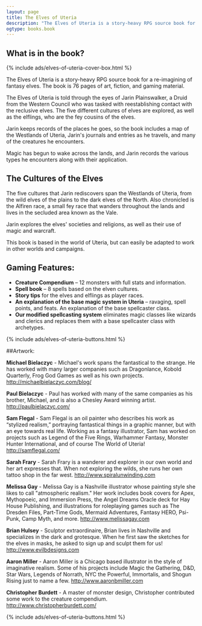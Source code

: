 ```yaml
---
layout: page
title: The Elves of Uteria
description: "The Elves of Uteria is a story-heavy RPG source book for a re-imagining of fantasy elves. The book is 76 pages of art, fiction, and gaming material."
ogtype: books.book
---
```

## What is in the book?

<div class="left cover book">{% include ads/elves-of-uteria-cover-box.html %}</div>

The Elves of Uteria is a story-heavy RPG source book for a re-imagining of fantasy elves. The book is 76 pages of art, fiction, and gaming material.

The Elves of Uteria is told through the eyes of Jarin Plainswalker, a Druid from the Western Council who was tasked with reestablishing contact with the reclusive elves. The five different cultures of elves are explored, as well as the elflings, who are the fey cousins of the elves.

Jarin keeps records of the places he goes, so the book includes a map of the Westlands of Uteria, Jarin's journals and entries as he travels, and many of the creatures he encounters.

Magic has begun to wake across the lands, and Jarin records the various types he encounters along with their application.

## The Cultures of the Elves

The five cultures that Jarin rediscovers span the Westlands of Uteria, from the wild elves of the plains to the dark elves of the North. Also chronicled is the Alfiren race, a small fey race that wanders throughout the lands and lives in the secluded area known as the Vale.

Jarin explores the elves' societies and religions, as well as their use of magic and warcraft.

This book is based in the world of Uteria, but can easily be adapted to work in other worlds and campaigns.

## Gaming Features:

* **Creature Compendium** – 12 monsters with full stats and information.  
* **Spell book** – 8 spells based on the elven cultures.  
* **Story tips** for the elves and elflings as player races.  
* **An explanation of the base magic system in Uteria** – ravaging, spell points, and feats. An explanation of the base spellcaster class.  
* **Our modified spellcasting system** eliminates magic classes like wizards and clerics and replaces them with a base spellcaster class with archetypes.

{% include ads/elves-of-uteria-buttons.html %}

##Artwork:

**Michael Bielaczyc** - Michael's work spans the fantastical to the strange. He has worked with many larger companies such as Dragonlance, Kobold Quarterly, Frog God Games as well as his own projects. <http://michaelbielaczyc.com/blog/>

**Paul Bielaczyc** - Paul has worked with many of the same companies as his brother, Michael, and is also a Chesley Award winning artist. <http://paulbielaczyc.com/>

**Sam Flegal** - Sam Flegal is an oil painter who describes his work as “stylized realism,” portraying fantastical things in a graphic manner, but with an eye towards real life. Working as a fantasy illustrator, Sam has worked on projects such as Legend of the Five Rings, Warhammer Fantasy, Monster Hunter International, and of course The World of Uteria! <http://samflegal.com/>

**Sarah Frary** - Sarah Frary is a wanderer and explorer in our own world and her art expresses that. When not exploring the wilds, she runs her own tattoo shop in the far west. <http://www.spiralunwinding.com>

**Melissa Gay** - Melissa Gay is a Nashville illustrator whose painting style she likes to call "atmospheric realism." Her work includes book covers for Apex, Mythopoeic, and Immersion Press, the Angel Dreams Oracle deck for Hay House Publishing, and illustrations for roleplaying games such as The Dresden Files, Part-Time Gods, Mermaid Adventures, Fantasy HERO, Psi-Punk, Camp Myth, and more. <http://www.melissagay.com>

**Brian Hulsey** - Sculptor extraordinaire, Brian lives in Nashville and specializes in the dark and grotesque. When he first saw the sketches for the elves in masks, he asked to sign up and sculpt them for us! <http://www.evilbdesigns.com>

**Aaron Miller** - Aaron Miller is a Chicago based illustrator in the style of imaginative realism. Some of his projects include Magic the Gathering, D&amp;D, Star Wars, Legends of Norrath, NYC the Powerful, Immortalis, and Shogun Rising just to name a few. <http://www.aaronbmiller.com>

**Christopher Burdett** - A master of monster design, Christopher contributed some work to the creature compendium. <http://www.christopherburdett.com/>

{% include ads/elves-of-uteria-buttons.html %}
